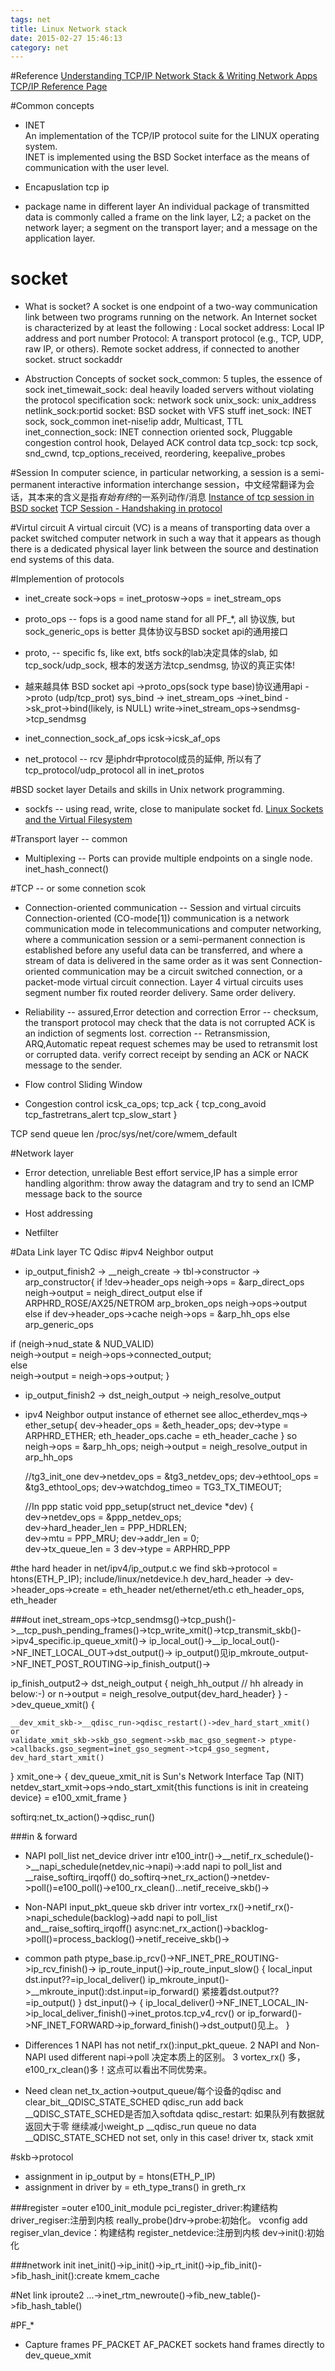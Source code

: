 ```yaml
---
tags: net
title: Linux Network stack
date: 2015-02-27 15:46:13
category: net
---
```


#Reference
[Understanding TCP/IP Network Stack & Writing Network Apps](http://www.cubrid.org/blog/dev-platform/understanding-tcp-ip-network-stack/#.VB6Vx9c6mKc.twitter)
[TCP/IP Reference Page](http://www.protocols.com/pbook/tcpip1.htm)

#Common concepts
* INET     
An implementation of the TCP/IP protocol suite for the LINUX operating system.  
INET is implemented using the  BSD Socket interface as the means of communication with the user level. 

* Encapuslation
tcp ip

* package name in different layer
An individual package of transmitted data is commonly called a frame on the link layer, L2; 
a packet on the network layer; a segment on the transport layer; and a message on the application layer.
# socket
* What is socket?
A socket is one endpoint of a two-way communication link between two programs running on the network.
An Internet socket is characterized by at least the following :
Local socket address: Local IP address and port number
Protocol: A transport protocol (e.g., TCP, UDP, raw IP, or others).
Remote socket address, if connected to another socket.
struct sockaddr

* Abstruction Concepts of socket
sock_common: 5 tuples, the essence of sock
inet_timewait_sock: deal heavily loaded servers without violating the protocol specification 
sock: network sock
unix_sock: unix_address
netlink_sock:portid
socket: BSD socket with VFS stuff
inet_sock: INET sock, sock_common inet-nise!ip addr, Multicast, TTL 
inet_connection_sock: INET connection oriented sock, Pluggable congestion control hook, Delayed ACK control data
tcp_sock: tcp sock, snd_cwnd, tcp_options_received, reordering, keepalive_probes

#Session
In computer science, in particular networking, a session is a semi-permanent interactive information interchange
session，中文经常翻译为会话，其本来的含义是指*有始有终*的一系列动作/消息
[Instance of tcp session in BSD socket](http://www.scottklement.com/rpg/socktut/overview.html)
[TCP Session - Handshaking in protocol](http://www.dummies.com/how-to/content/network-basics-tcp-session-establishment-handshaki.html)

#Virtul circuit
A virtual circuit (VC) is a means of transporting data over a packet switched computer network 
in such a way that it appears as though there is a dedicated physical layer link between the source and destination end systems of this data. 

#Implemention of protocols
* inet_create
sock->ops = inet_protosw->ops = inet_stream_ops

* proto_ops -- fops 
is a good name stand for all PF_*, all 协议族, but sock_generic_ops is better 具体协议与BSD socket api的通用接口

* proto, -- specific fs, like ext,  btfs
sock的lab决定具体的slab, 如tcp_sock/udp_sock, 根本的发送方法tcp_sendmsg, 协议的真正实体!

* 越来越具体
BSD socket api ->proto_ops(sock type base)协议通用api ->proto (udp/tcp_prot)
sys_bind -> inet_stream_ops ->inet_bind ->sk_prot->bind(likely, is NULL)
write->inet_stream_ops->sendmsg->tcp_sendmsg

* inet_connection_sock_af_ops
icsk->icsk_af_ops

* net_protocol -- rcv
是iphdr中protocol成员的延伸, 所以有了tcp_protocol/udp_protocol all in inet_protos

#BSD socket layer
Details and skills in Unix network programming.
* sockfs -- using read, write, close to manipulate socket fd.
[Linux Sockets and the Virtual Filesystem](http://isomerica.net/~dpn/socket_vfs.pdf)

#Transport layer -- common
* Multiplexing --  Ports can provide multiple endpoints on a single node. 
inet_hash_connect()

#TCP -- or some connetion scok
* Connection-oriented communication -- Session and virtual circuits
Connection-oriented (CO-mode[1]) communication is a network communication mode in telecommunications and computer networking, where a communication session or a semi-permanent connection is established before any useful data can be transferred, and where a stream of data is delivered in the same order as it was sent
Connection-oriented communication may be a circuit switched connection, or a packet-mode virtual circuit connection. 
Layer 4 virtual circuits uses segment number fix routed reorder delivery. Same order delivery.

* Reliability -- assured,Error detection and correction
Error --  checksum, the transport protocol may check that the data is not corrupted
ACK is an indiction of segments lost.
correction -- Retransmission, ARQ,Automatic repeat request schemes may be used to retransmit lost or corrupted data.
verify correct receipt by sending an ACK or NACK message to the sender. 

* Flow control
Sliding Window

* Congestion control
icsk_ca_ops;
tcp_ack {
tcp_cong_avoid
tcp_fastretrans_alert
tcp_slow_start
}

TCP send queue len /proc/sys/net/core/wmem_default

#Network layer
* Error detection, unreliable
Best effort service,IP has a simple error handling algorithm: throw away the datagram and try to send an ICMP message back to the source

* Host addressing

* Netfilter


#Data Link layer
TC Qdisc
#ipv4 Neighbor output
* ip_output_finish2 -> __neigh_create -> tbl->constructor -> arp_constructor{
if !dev->header_ops
	neigh->ops = &arp_direct_ops
	neigh->output = neigh_direct_output
else if ARPHRD_ROSE/AX25/NETROM
	arp_broken_ops
	neigh->ops->output
else if dev->header_ops->cache
	neigh->ops = &arp_hh_ops
else
	arp_generic_ops
                                                          
if (neigh->nud_state & NUD_VALID)                  
	neigh->output = neigh->ops->connected_output;   
else                                  
	neigh->output = neigh->ops->output;
}

* ip_output_finish2 -> dst_neigh_output -> neigh_resolve_output

*  ipv4 Neighbor output instance of ethernet
see alloc_etherdev_mqs-> ether_setup{
dev->header_ops = &eth_header_ops;
dev->type       = ARPHRD_ETHER;
eth_header_ops.cache = eth_header_cache
}
so neigh->ops = &arp_hh_ops; neigh->output = neigh_resolve_output in arp_hh_ops

	//tg3_init_one
	dev->netdev_ops = &tg3_netdev_ops;
	dev->ethtool_ops = &tg3_ethtool_ops;
	dev->watchdog_timeo = TG3_TX_TIMEOUT;

	//In ppp
static void ppp_setup(struct net_device *dev) 
{                                           
    dev->netdev_ops = &ppp_netdev_ops;       
    dev->hard_header_len = PPP_HDRLEN;        
    dev->mtu = PPP_MRU;
    dev->addr_len = 0;  
    dev->tx_queue_len = 3
    dev->type = ARPHRD_PPP

#the hard header
in net/ipv4/ip_output.c we find skb->protocol = htons(ETH_P_IP);
include/linux/netdevice.h
dev_hard_header -> dev->header_ops->create = eth_header
net/ethernet/eth.c
eth_header_ops, eth_header

###out
inet_stream_ops->tcp_sendmsg()->tcp_push()->__tcp_push_pending_frames()->tcp_write_xmit()->tcp_transmit_skb()->ipv4_specific.ip_queue_xmit()->
ip_local_out()->__ip_local_out()->NF_INET_LOCAL_OUT->dst_output()->
ip_output()见ip_mkroute_output->NF_INET_POST_ROUTING->ip_finish_output()->

ip_finish_output2-> dst_neigh_output
{ 
	neigh_hh_output // hh already in below:-)
	or 
	n->output = neigh_resolve_output{dev_hard_header}
}
->dev_queue_xmit()
{

	__dev_xmit_skb->__qdisc_run->qdisc_restart()->dev_hard_start_xmit()
	or 
	validate_xmit_skb->skb_gso_segment->skb_mac_gso_segment-> ptype->callbacks.gso_segment=inet_gso_segment->tcp4_gso_segment,
	dev_hard_start_xmit()
}
xmit_one->
{
	dev_queue_xmit_nit is Sun's Network Interface Tap (NIT)
	netdev_start_xmit->ops->ndo_start_xmit{this functions is init in createing device} = e100_xmit_frame
}

softirq:net_tx_action()->qdisc_run()

###in & forward
* NAPI poll_list net_device
driver intr e100_intr()->__netif_rx_schedule()->__napi_schedule(netdev,nic->napi)->:add napi to poll_list and __raise_softirq_irqoff()
do_softirq->net_rx_action()->netdev->poll()=e100_poll()->e100_rx_clean()...netif_receive_skb()->

* Non-NAPI input_pkt_queue skb
driver intr vortex_rx()->netif_rx()->napi_schedule(backlog)->add napi to poll_list and__raise_softirq_irqoff()
async:net_rx_action()->backlog->poll()=process_backlog()->netif_receive_skb()->

* common path
ptype_base.ip_rcv()->NF_INET_PRE_ROUTING->ip_rcv_finish()->
ip_route_input()->ip_route_input_slow()
{
	local_input dst.input??=ip_local_deliver()
	ip_mkroute_input()->__mkroute_input():dst.input=ip_forward() 紧接着dst.output??=ip_output()
}
dst_input()->
{
	ip_local_deliver()->NF_INET_LOCAL_IN->ip_local_deliver_finish()->inet_protos.tcp_v4_rcv()
	or 
	ip_forward()->NF_INET_FORWARD->ip_forward_finish()->dst_output()见上。
}

* Differences
1 NAPI has not  netif_rx():input_pkt_queue.
2 NAPI and Non-NAPI used different napi->poll 决定本质上的区别。
3 vortex_rx() 多，e100_rx_clean()多！这点可以看出不同优势来。

* Need clean
net_tx_action->output_queue/每个设备的qdisc and  clear_bit__QDISC_STATE_SCHED qdisc_run add back
__QDISC_STATE_SCHED是否加入softdata
qdisc_restart: 如果队列有数据就返回大于零 继续减小weight_p
__qdisc_run queue no data __QDISC_STATE_SCHED not set, only in this case!
driver tx, stack xmit




#skb->protocol
+ assignment in ip_output by = htons(ETH_P_IP)
+ assignment in driver by = eth_type_trans() in greth_rx


###register
=outer
e100_init_module	pci_register_driver:构建结构	driver_regiser:注册到内核	really_probe()drv->probe:初始化。
vconfig add		regiser_vlan_device：构建结构	register_netdevice:注册到内核	dev->init():初始化


###network init
inet_init()->ip_init()->ip_rt_init()->ip_fib_init()->fib_hash_init():create kmem_cache

#Net  link
iproute2 ...->inet_rtm_newroute()->fib_new_table()->fib_hash_table()


#PF_*
* Capture frames
PF_PACKET
AF_PACKET sockets hand frames directly to dev_queue_xmit



